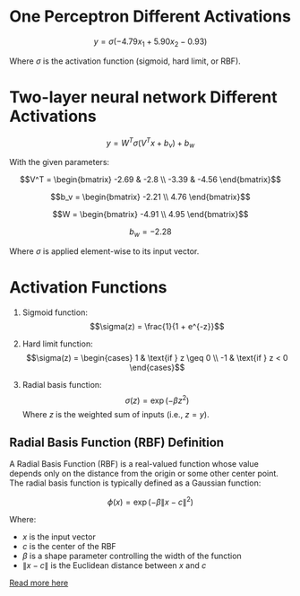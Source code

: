 # One Perceptron Different Activations

$$y = \sigma(-4.79x_1 + 5.90x_2 - 0.93)$$

Where $\sigma$ is the activation function (sigmoid, hard limit, or RBF).


# Two-layer neural network Different Activations

$$y = W^T \sigma(V^T x + b_v) + b_w$$

With the given parameters:

$$V^T = \begin{bmatrix} -2.69 & -2.8 \\ -3.39 & -4.56 \end{bmatrix}$$

$$b_v = \begin{bmatrix} -2.21 \\ 4.76 \end{bmatrix}$$

$$W = \begin{bmatrix} -4.91 \\ 4.95 \end{bmatrix}$$

$$b_w = -2.28$$

Where $\sigma$ is applied element-wise to its input vector.


# Activation Functions

1. Sigmoid function:
   $$\sigma(z) = \frac{1}{1 + e^{-z}}$$

2. Hard limit function:
   $$\sigma(z) = \begin{cases} 1 & \text{if } z \geq 0 \\ -1 & \text{if } z < 0 \end{cases}$$

3. Radial basis function:
    $$\sigma(z) = \exp(-\beta z^2)$$
    Where $z$ is the weighted sum of inputs (i.e., $z = y$).


## Radial Basis Function (RBF) Definition

A Radial Basis Function (RBF) is a real-valued function whose value depends only on the distance from the origin or some other center point. The radial basis function is typically defined as a Gaussian function:

$$\phi(x) = \exp(-\beta \|x - c\|^2)$$

Where:
- $x$ is the input vector
- $c$ is the center of the RBF
- $\beta$ is a shape parameter controlling the width of the function
- $\|x - c\|$ is the Euclidean distance between $x$ and $c$

[Read more here](https://www.simplilearn.com/tutorials/machine-learning-tutorial/what-are-radial-basis-functions-neural-networks)
